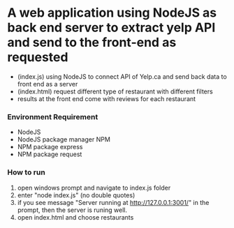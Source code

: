 # A web application using NodeJS as back end server to extract yelp API and send to the front-end as requested
- (index.js) using NodeJS to connect API of Yelp.ca and send back data to front end as a server
- (index.html) request different type of restaurant with different filters
- results at the front end come with reviews for each restaurant

### Environment Requirement
- NodeJS
- NodeJS package manager NPM
- NPM package express
- NPM package request

### How to run 
1. open windows prompt and navigate to index.js folder
2. enter "node index.js" (no double quotes)
3. if you see message "Server running at http://127.0.0.1:3001/" in the prompt, then the server is runing well.
4. open index.html and choose restaurants
